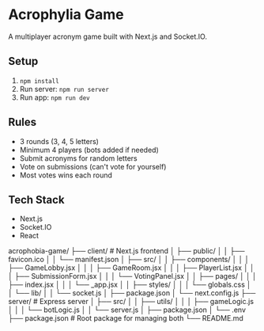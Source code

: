# Acrophylia Game

A multiplayer acronym game built with Next.js and Socket.IO.

## Setup
1. `npm install`
2. Run server: `npm run server`
3. Run app: `npm run dev`

## Rules
- 3 rounds (3, 4, 5 letters)
- Minimum 4 players (bots added if needed)
- Submit acronyms for random letters
- Vote on submissions (can't vote for yourself)
- Most votes wins each round

## Tech Stack
- Next.js
- Socket.IO
- React

acrophobia-game/
├── client/                 # Next.js frontend
│   ├── public/
│   │   ├── favicon.ico
│   │   └── manifest.json
│   ├── src/
│   │   ├── components/
│   │   │   ├── GameLobby.jsx
│   │   │   ├── GameRoom.jsx
│   │   │   ├── PlayerList.jsx
│   │   │   ├── SubmissionForm.jsx
│   │   │   └── VotingPanel.jsx
│   │   ├── pages/
│   │   │   ├── index.jsx
│   │   │   └── _app.jsx
│   │   ├── styles/
│   │   │   └── globals.css
│   │   └── lib/
│   │       └── socket.js
│   ├── package.json
│   └── next.config.js
├── server/                # Express server
│   ├── src/
│   │   ├── utils/
│   │   │   ├── gameLogic.js
│   │   │   └── botLogic.js
│   │   └── server.js
│   ├── package.json
│   └── .env
├── package.json          # Root package for managing both
└── README.md